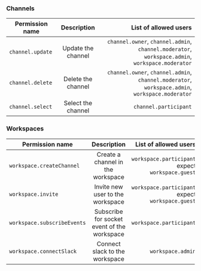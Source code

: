 ### Channels

| Permission name | Description | List of allowed users|
| ------------- |:-------------:| -----:|
| `channel.update` | Update the channel | `channel.owner`, `channel.admin`, `channel.moderator`, `workspace.admin`, `workspace.moderator` |
| `channel.delete` | Delete the channel | `channel.owner`, `channel.admin`, `channel.moderator`, `workspace.admin`, `workspace.moderator` |
| `channel.select` | Select the channel | `channel.participant` |

### Workspaces

| Permission name | Description | List of allowed users|
| ------------- |:-------------:| -----:|
| `workspace.createChannel` | Create a channel in the workspace | `workspace.participant` expect `workspace.guest` |
| `workspace.invite` | Invite new user to the workspace | `workspace.participant` expect `workspace.guest` |
| `workspace.subscribeEvents` | Subscribe for socket event of the workspace | `workspace.participant` |
| `workspace.connectSlack` | Connect slack to the workspace | `workspace.admin` |